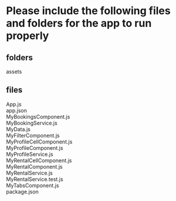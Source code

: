 # Please include the following files and folders for the app to run properly
## folders
assets  

## files
App.js  
app.json  
MyBookingsComponent.js  
MyBookingService.js  
MyData.js  
MyFilterComponent.js  
MyProfileCellComponent.js  
MyProfileComponent.js  
MyProfileService.js  
MyRentalCellComponent.js  
MyRentalComponent.js  
MyRentalService.js  
MyRentalService.test.js  
MyTabsComponent.js  
package.json 
